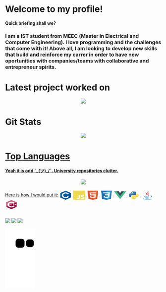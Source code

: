 # Welcome to my profile! 
#### Quick briefing shall we?
### I am a IST student from MEEC (Master in Electrical and Computer Engineering). I love programming and the challenges that come with it! Above all, I am looking to develop new skills that build and reinforce my carrer in order to have new oportunities with companies/teams with collaborative and entrepreneur spirits.

# Latest project worked on
<div align="center">
  <a href="http://neecathon.neecist.xyz/">
    <img height="300em" src="https://rockcontent.com/br/wp-content/uploads/sites/2/2020/03/WP-Rocket.jpg"/>
  </a>
 </div>

# Git Stats
<div align="center">
  <a href="https://github.com/Andre-MR-Pereira">
  <img height="180em" src="https://github-readme-stats.vercel.app/api?username=Andre-MR-Pereira&show_icons=true&theme=merko&include_all_commits=true&count_private=true"/>
</div>

# Top Languages
#### Yeah it is odd ¯\_(ツ)_/¯. University repositories clutter.
<div align="center">
  <a href="https://github.com/Andre-MR-Pereira">
  <img height="180em" src="https://github-readme-stats.vercel.app/api/top-langs/?username=Andre-MR-Pereira&layout=compact&langs_count=10&theme=merko"/>
</div>
<div style="display: inline_block"><br>
  <a1> Here is how I would put it: </a1>
  <img align="center" alt="C" height="30" width="40" src="https://raw.githubusercontent.com/devicons/devicon/master/icons/c/c-plain.svg">
  <img align="center" alt="Js" height="30" width="40" src="https://raw.githubusercontent.com/devicons/devicon/master/icons/javascript/javascript-plain.svg">
  <img align="center" alt="HTML" height="30" width="40" src="https://raw.githubusercontent.com/devicons/devicon/master/icons/html5/html5-original.svg">
  <img align="center" alt="CSS" height="30" width="40" src="https://raw.githubusercontent.com/devicons/devicon/master/icons/css3/css3-original.svg">
  <img align="center" alt="Vue" height="30" width="40" src="https://raw.githubusercontent.com/devicons/devicon/master/icons/vuejs/vuejs-original.svg">
  <img align="center" alt="Python" height="30" width="40" src="https://raw.githubusercontent.com/devicons/devicon/master/icons/python/python-original.svg">
  <img align="center" alt="Python" height="30" width="40" src="https://raw.githubusercontent.com/devicons/devicon/master/icons/java/java-original.svg">
  <img align="center" alt="C++" height="30" width="40" src="https://raw.githubusercontent.com/devicons/devicon/master/icons/cplusplus/cplusplus-original.svg">
</div>

  ##
 
<div> 
    <a href="https://www.linkedin.com/in/andr%C3%A9-pereira-680209194/?locale=en_US" target="_blank"><img src="https://img.shields.io/badge/-LinkedIn-%230077B5?style=for-the-badge&logo=linkedin&logoColor=white" target="_blank"></a> 
   <!--<a href="https://discord.gg/" target="_blank"><img src="https://img.shields.io/badge/Discord-7289DA?style=for-the-badge&logo=discord&logoColor=white" target="_blank"></a>--> 
  <a href="https://www.instagram.com/andre_periphery/" target="_blank"><img src="https://img.shields.io/badge/-Instagram-%23E4405F?style=for-the-badge&logo=instagram&logoColor=white" target="_blank"></a>
  <a href = "mailto:andregdpereira@gmail.com"><img src="https://img.shields.io/badge/-Gmail-%23333?style=for-the-badge&logo=gmail&logoColor=white" target="_blank"></a>
 
  ![Snake animation](https://github.com/rafaballerini/rafaballerini/blob/output/github-contribution-grid-snake.svg)
 
</div>

